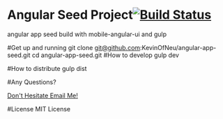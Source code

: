 Angular Seed Project[![Build Status](https://travis-ci.org/KevinOfNeu/angular-app-seed.svg)](https://travis-ci.org/KevinOfNeu/angular-app-seed)
================
angular app seed build with mobile-angular-ui and gulp

#Get up and running
    git clone git@github.com:KevinOfNeu/angular-app-seed.git
    cd  angular-app-seed.git
#How to develop
    gulp dev

#How to distribute
    gulp dist
    
#Any Questions?    

<a href="email:kevin@bless4.me" title="email"> Don't Hesitate Email Me!</a>

#License
   MIT License